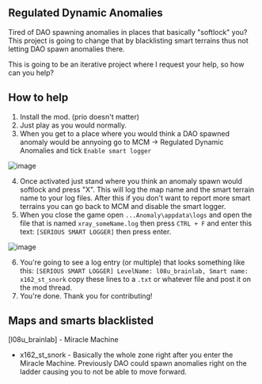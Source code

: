 ## Regulated Dynamic Anomalies
Tired of DAO spawning anomalies in places that basically "softlock" you?  
This project is going to change that by blacklisting smart terrains thus not letting DAO spawn anomalies there.

This is going to be an iterative project where I request your help, so how can you help?

## How to help
1. Install the mod. (prio doesn't matter)
2. Just play as you would normally.
3. When you get to a place where you would think a DAO spawned anomaly would be annyoing go to MCM -> Regulated Dynamic Anomalies and tick `Enable smart logger`

![image](https://github.com/user-attachments/assets/c1d16b42-83dc-4914-899c-94b2226b6a9c)

4. Once activated just stand where you think an anomaly spawn would softlock and press "X". This will log the map name and the smart terrain name to your log files. After this if you don't want to report more smart terrains you can go back to MCM and disable the smart logger.
5. When you close the game open `...Anomaly\appdata\logs` and open the file that is named `xray_someName.log` then press `CTRL + F` and enter this text: `[SERIOUS SMART LOGGER]` then press enter.

![image](https://github.com/user-attachments/assets/f76d3859-1e72-4431-b93b-744a080fab45)

6. You're going to see a log entry (or multiple) that looks something like this: `[SERIOUS SMART LOGGER] LevelName: l08u_brainlab, Smart name: x162_st_snork` copy these lines to a `.txt` or whatever file and post it on the mod thread.
7. You're done. Thank you for contributing!

## Maps and smarts blacklisted

[l08u_brainlab] - Miracle Machine
- x162_st_snork - Basically the whole zone right after you enter the Miracle Machine. Previously DAO could spawn anomalies right on the ladder causing you to not be able to move forward.
